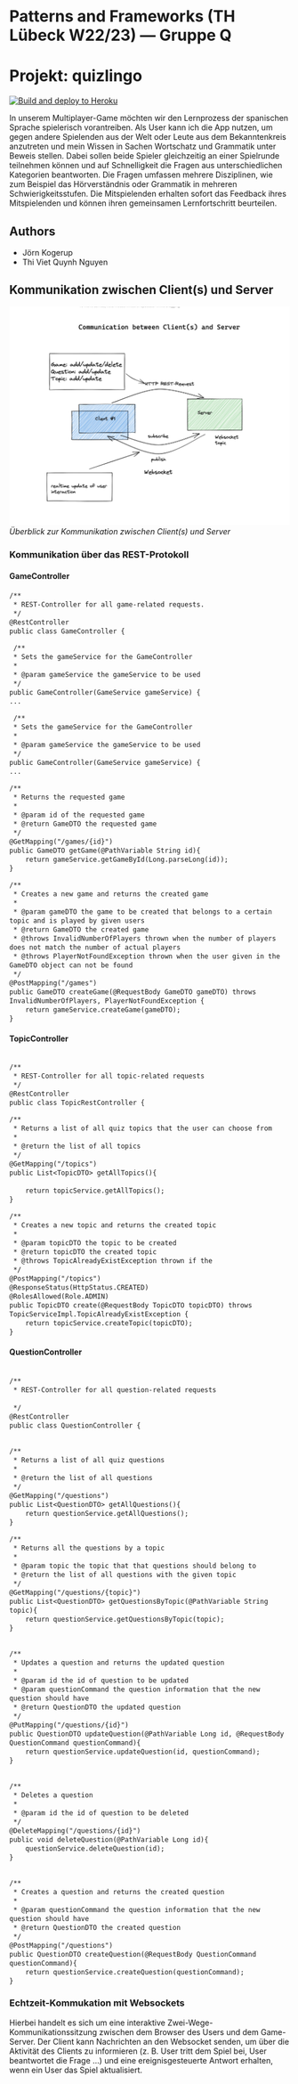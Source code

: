 # Patterns and Frameworks (TH Lübeck W22/23) — Gruppe Q
# Projekt: quizlingo 
[![Build and deploy to Heroku](https://github.com/vquynh/quizlingo/actions/workflows/deploy-to-heroku.yml/badge.svg)](https://github.com/vquynh/quizlingo/actions/workflows/deploy-to-heroku.yml)

In unserem Multiplayer-Game möchten wir den Lernprozess der spanischen Sprache spielerisch vorantreiben. Als User kann ich die App nutzen, um gegen andere Spielenden aus der Welt oder Leute aus dem Bekanntenkreis anzutreten und mein Wissen in Sachen Wortschatz und Grammatik unter Beweis stellen. Dabei sollen beide Spieler gleichzeitig an einer Spielrunde teilnehmen können und auf Schnelligkeit die Fragen aus unterschiedlichen Kategorien beantworten. Die Fragen umfassen mehrere Disziplinen, wie zum Beispiel das Hörverständnis oder Grammatik in mehreren Schwierigkeitsstufen. Die Mitspielenden erhalten sofort das Feedback ihres Mitspielenden und können ihren gemeinsamen Lernfortschritt beurteilen.

## Authors
- Jörn Kogerup	
- Thi Viet Quynh Nguyen

## Kommunikation zwischen Client(s) und Server

![alt text](image/overview.png "communication")
*Überblick zur Kommunikation zwischen Client(s) und Server*

### Kommunikation über das REST-Protokoll 

#### GameController

```
/**
 * REST-Controller for all game-related requests.
 */
@RestController
public class GameController {
```

```
 /**
 * Sets the gameService for the GameController
 *
 * @param gameService the gameService to be used
 */
public GameController(GameService gameService) {
...
```

```
 /**
 * Sets the gameService for the GameController
 *
 * @param gameService the gameService to be used
 */
public GameController(GameService gameService) {
...
```

```
/**
 * Returns the requested game
 *
 * @param id of the requested game
 * @return GameDTO the requested game
 */
@GetMapping("/games/{id}")
public GameDTO getGame(@PathVariable String id){
    return gameService.getGameById(Long.parseLong(id));
}
```

```
/**
 * Creates a new game and returns the created game
 *
 * @param gameDTO the game to be created that belongs to a certain topic and is played by given users
 * @return GameDTO the created game
 * @throws InvalidNumberOfPlayers thrown when the number of players does not match the number of actual players
 * @throws PlayerNotFoundException thrown when the user given in the GameDTO object can not be found
 */
@PostMapping("/games")
public GameDTO createGame(@RequestBody GameDTO gameDTO) throws InvalidNumberOfPlayers, PlayerNotFoundException {
    return gameService.createGame(gameDTO);
}

```

#### TopicController
```

/**
 * REST-Controller for all topic-related requests
 */
@RestController
public class TopicRestController {
```

```
/**
 * Returns a list of all quiz topics that the user can choose from
 *
 * @return the list of all topics
 */
@GetMapping("/topics")
public List<TopicDTO> getAllTopics(){

    return topicService.getAllTopics();
}
```
```
/**
 * Creates a new topic and returns the created topic
 *
 * @param topicDTO the topic to be created
 * @return topicDTO the created topic
 * @throws TopicAlreadyExistException thrown if the 
 */
@PostMapping("/topics")
@ResponseStatus(HttpStatus.CREATED)
@RolesAllowed(Role.ADMIN)
public TopicDTO create(@RequestBody TopicDTO topicDTO) throws TopicServiceImpl.TopicAlreadyExistException {
    return topicService.createTopic(topicDTO);
}

```
#### QuestionController

```

/**
 * REST-Controller for all question-related requests

 */
@RestController
public class QuestionController {

```

```

/**
 * Returns a list of all quiz questions
 *
 * @return the list of all questions
 */
@GetMapping("/questions")
public List<QuestionDTO> getAllQuestions(){
    return questionService.getAllQuestions();
}
```
```
/**
 * Returns all the questions by a topic
 *
 * @param topic the topic that that questions should belong to
 * @return the list of all questions with the given topic
 */
@GetMapping("/questions/{topic}")
public List<QuestionDTO> getQuestionsByTopic(@PathVariable String topic){
    return questionService.getQuestionsByTopic(topic);
}
```

```

/**
 * Updates a question and returns the updated question
 *
 * @param id the id of question to be updated
 * @param questionCommand the question information that the new question should have
 * @return QuestionDTO the updated question
 */
@PutMapping("/questions/{id}")
public QuestionDTO updateQuestion(@PathVariable Long id, @RequestBody QuestionCommand questionCommand){
    return questionService.updateQuestion(id, questionCommand);
}
```

```

/**
 * Deletes a question
 *
 * @param id the id of question to be deleted
 */
@DeleteMapping("/questions/{id}")
public void deleteQuestion(@PathVariable Long id){
    questionService.deleteQuestion(id);
}
```

```

/**
 * Creates a question and returns the created question
 *
 * @param questionCommand the question information that the new question should have
 * @return QuestionDTO the created question
 */
@PostMapping("/questions")
public QuestionDTO createQuestion(@RequestBody QuestionCommand questionCommand){
    return questionService.createQuestion(questionCommand);
}

```

### Echtzeit-Kommukation mit Websockets
Hierbei handelt es sich um eine interaktive Zwei-Wege-Kommunikationssitzung zwischen dem Browser des Users und dem Game-Server.
Der Client kann Nachrichten an den Websocket senden, um über die Aktivität des Clients zu informieren (z. B. User tritt dem Spiel bei,
User beantwortet die Frage …) und eine ereignisgesteuerte Antwort erhalten, wenn ein User das Spiel aktualisiert.
